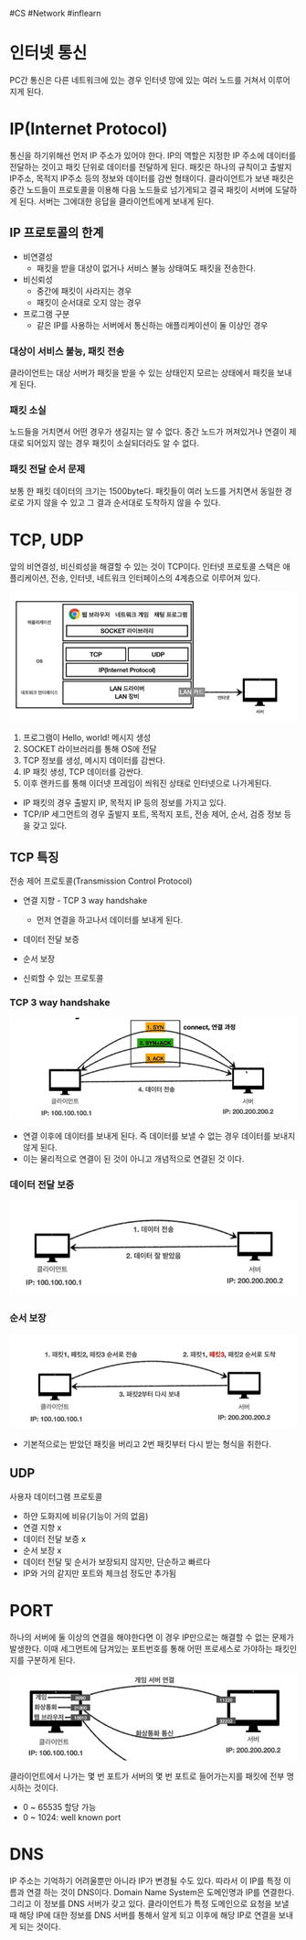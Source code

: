 #CS #Network #inflearn
# 인터넷 통신
PC간 통신은 다른 네트워크에 있는 경우 인터넷 망에 있는 여러 노드를 거쳐서 이루어지게 된다. 

# IP(Internet Protocol)
통신을 하기위해선 먼저 IP 주소가 있어야 한다. 
IP의 역할은 지정한 IP 주소에 데이터를 전달하는 것이고 패킷 단위로 데이터를 전달하게 된다. 
패킷은 하나의 규칙이고 출발지 IP주소, 목적지 IP주소 등의 정보와 데이터를 감싼 형태이다. 클라이언트가 보낸 패킷은 중간 노드들이 프로토콜을 이용해 다음 노드들로 넘기게되고 결국 패킷이 서버에 도달하게 된다.
서버는 그에대한 응답을 클라이언트에게 보내게 된다. 

## IP 프로토콜의 한계
- 비연결성
	- 패킷을 받을 대상이 없거나 서비스 불능 상태여도 패킷을 전송한다.
- 비신뢰성
	- 중간에 패킷이 사라지는 경우
	- 패킷이 순서대로 오지 않는 경우
- 프로그램 구분
	- 같은 IP를 사용하는 서버에서 통신하는 애플리케이션이 둘 이상인 경우

### 대상이 서비스 불능, 패킷 전송
클라이언트는 대상 서버가 패킷을 받을 수 있는 상태인지 모르는 상태에서 패킷을 보내게 된다. 

### 패킷 소실
노드들을 거치면서 어떤 경우가 생길지는 알 수 없다. 중간 노드가 꺼져있거나 연결이 제대로 되어있지 않는 경우 패킷이 소실되더라도 알 수 없다.

### 패킷 전달 순서 문제
보통 한 패킷 데이터의 크기는 1500byte다. 패킷들이 여러 노드를 거치면서 동일한 경로로 가지 않을 수 있고 그 결과 순서대로 도착하지 않을 수 있다. 

# TCP, UDP
앞의 비연결성, 비신뢰성을 해결할 수 있는 것이 TCP이다. 
인터넷 프로토콜 스택은 애플리케이션, 전송, 인터넷, 네트워크 인터페이스의 4계층으로 이루어져 있다. 

![](images/Pasted%20image%2020230210202337.png)
1. 프로그램이 Hello, world! 메시지 생성
2. SOCKET 라이브러리를 통해 OS에 전달
3. TCP 정보를 생성, 메시지 데이터를 감싼다.
4. IP 패킷 생성, TCP 데이터를 감싼다. 
5. 이후 랜카드를 통해 이더넷 프레임이 씌워진 상태로 인터넷으로 나가게된다.

- IP 패킷의 경우 출발지 IP, 목적지 IP 등의 정보를 가지고 있다.
- TCP/IP 세그먼트의 경우 출발지 포트, 목적지 포트, 전송 제어, 순서, 검증 정보 등을 갖고 있다.

## TCP 특징
전송 제어 프로토콜(Transmission Control Protocol)
- 연결 지향 - TCP 3 way handshake
	- 먼저 연결을 하고나서 데이터를 보내게 된다.
- 데이터 전달 보증
- 순서 보장

- 신뢰할 수 있는 프로토콜

### TCP 3 way handshake
![](images/Pasted%20image%2020230210202919.png)
- 연결 이후에 데이터를 보내게 된다. 즉 데이터를 보낼 수 없는 경우 데이터를 보내지 않게 된다.
- 이는 물리적으로 연결이 된 것이 아니고 개념적으로 연결된 것 이다. 

### 데이터 전달 보증

![](images/Pasted%20image%2020230210203149.png)

### 순서 보장

![](images/Pasted%20image%2020230210203204.png)
- 기본적으로는 받았던 패킷을 버리고 2번 패킷부터 다시 받는 형식을 취한다.

## UDP
사용자 데이터그램 프로토콜
- 하얀 도화지에 비유(기능이 거의 없음)
- 연결 지향 x
- 데이터 전달 보증 x
- 순서 보장 x
- 데이터 전달 및 순서가 보장되지 않지만, 단순하고 빠르다
- IP와 거의 같지만 포트와 체크섬 정도만 추가됨

# PORT
하나의 서버에 둘 이상의 연결을 해야한다면 이 경우 IP만으로는 해결할 수 없는 문제가 발생한다.
이때 세그먼트에 담겨있는 포트번호를  통해 어떤 프로세스로 가야하는 패킷인지를 구분하게 된다. 

![](images/Pasted%20image%2020230210210153.png)

클라이언트에서 나가는 몇 번 포트가 서버의 몇 번 포트로 들어가는지를 패킷에 전부 명시하는 것이다. 

- 0 ~ 65535 할당 가능
- 0 ~ 1024: well known port

# DNS
IP 주소는 기억하기 어려울뿐만 아니라 IP가 변경될 수도 있다. 따라서 이 IP를 특정 이름과 연결 하는 것이 DNS이다.
Domain Name System은 도메인명과 IP를 연결한다. 그리고 이 정보를 DNS 서버가 갖고 있다. 클라이언트가 특정 도메인으로 요청을 보낼 때 해당 IP에 대한 정보를 DNS 서버를 통해서 알게 되고 이후에 해당 IP로 연결을 보내게 되는 것이다. 